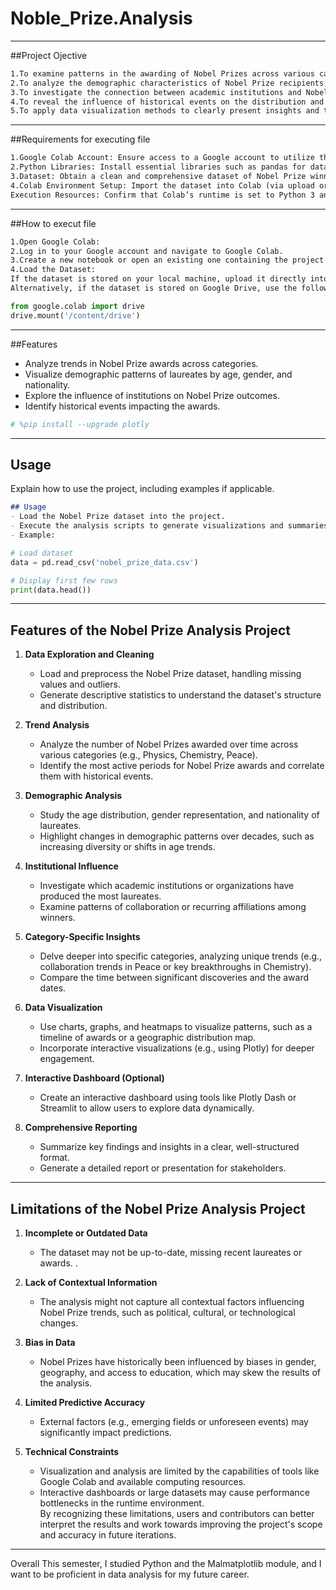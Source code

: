 # Noble_Prize.Analysis
---
##Project Ojective
```markdown
1.To examine patterns in the awarding of Nobel Prizes across various categories and observe trends over time.  
2.To analyze the demographic characteristics of Nobel Prize recipients, considering aspects such as age, gender, and nationality.  
3.To investigate the connection between academic institutions and Nobel winners, pinpointing key contributing organizations.  
4.To reveal the influence of historical events on the distribution and frequency of Nobel Prizes across specific categories.  
5.To apply data visualization methods to clearly present insights and trends extracted from the Nobel Prize dataset.
```
---
##Requirements for executing file 
```markdown
1.Google Colab Account: Ensure access to a Google account to utilize the Colab environment for coding and analysis.
2.Python Libraries: Install essential libraries such as pandas for data manipulation, numpy for numerical operations, and matplotlib or seaborn for data visualization.
3.Dataset: Obtain a clean and comprehensive dataset of Nobel Prize winners, including relevant fields like year, category, laureate details, and nationality. Public datasets from sources like Kaggle or the official Nobel Prize website are ideal.
4.Colab Environment Setup: Import the dataset into Colab (via upload or Google Drive), and ensure compatibility with Python libraries.
Execution Resources: Confirm that Colab’s runtime is set to Python 3 and install any additional packages not pre-installed in Colab, such as plotly for interactive graphs if required.
```
---
##How to execut file
```markdown
1.Open Google Colab:
2.Log in to your Google account and navigate to Google Colab.
3.Create a new notebook or open an existing one containing the project file.
4.Load the Dataset:
If the dataset is stored on your local machine, upload it directly into the Colab environment using the file upload option.
Alternatively, if the dataset is stored on Google Drive, use the following code snippet to mount your Google Drive:
```
```python
from google.colab import drive
drive.mount('/content/drive')
```
---
##Features
- Analyze trends in Nobel Prize awards across categories.
- Visualize demographic patterns of laureates by age, gender, and nationality.
- Explore the influence of institutions on Nobel Prize outcomes.
- Identify historical events impacting the awards.

```python 
# %pip install --upgrade plotly
```

---

## Usage
Explain how to use the project, including examples if applicable.

```markdown
## Usage
- Load the Nobel Prize dataset into the project.
- Execute the analysis scripts to generate visualizations and summaries.
- Example:
```
   ```python
   # Load dataset
   data = pd.read_csv('nobel_prize_data.csv')

   # Display first few rows
   print(data.head())
```

---
## Features of the Nobel Prize Analysis Project

1. **Data Exploration and Cleaning**  
   - Load and preprocess the Nobel Prize dataset, handling missing values and outliers.  
   - Generate descriptive statistics to understand the dataset's structure and distribution.  

2. **Trend Analysis**  
   - Analyze the number of Nobel Prizes awarded over time across various categories (e.g., Physics, Chemistry, Peace).  
   - Identify the most active periods for Nobel Prize awards and correlate them with historical events.  

3. **Demographic Analysis**  
   - Study the age distribution, gender representation, and nationality of laureates.  
   - Highlight changes in demographic patterns over decades, such as increasing diversity or shifts in age trends.  

4. **Institutional Influence**  
   - Investigate which academic institutions or organizations have produced the most laureates.  
   - Examine patterns of collaboration or recurring affiliations among winners.  

5. **Category-Specific Insights**  
   - Delve deeper into specific categories, analyzing unique trends (e.g., collaboration trends in Peace or key breakthroughs in Chemistry).  
   - Compare the time between significant discoveries and the award dates.  

6. **Data Visualization**  
   - Use charts, graphs, and heatmaps to visualize patterns, such as a timeline of awards or a geographic distribution map.  
   - Incorporate interactive visualizations (e.g., using Plotly) for deeper engagement.  

7. **Interactive Dashboard (Optional)**  
   - Create an interactive dashboard using tools like Plotly Dash or Streamlit to allow users to explore data dynamically.  

8. **Comprehensive Reporting**  
    - Summarize key findings and insights in a clear, well-structured format.  
    - Generate a detailed report or presentation for stakeholders.  

---
## Limitations of the Nobel Prize Analysis Project

1. **Incomplete or Outdated Data**  
   - The dataset may not be up-to-date, missing recent laureates or awards.  .  

2. **Lack of Contextual Information**  
   - The analysis might not capture all contextual factors influencing Nobel Prize trends, such as political, cultural, or technological changes.  
 
3. **Bias in Data**  
   - Nobel Prizes have historically been influenced by biases in gender, geography, and access to education, which may skew the results of the analysis.  

4. **Limited Predictive Accuracy**    
   - External factors (e.g., emerging fields or unforeseen events) may significantly impact predictions.  

5. **Technical Constraints**  
   - Visualization and analysis are limited by the capabilities of tools like Google Colab and available computing resources.  
   - Interactive dashboards or large datasets may cause performance bottlenecks in the runtime environment.    
By recognizing these limitations, users and contributors can better interpret the results and work towards improving the project's scope and accuracy in future iterations.
---

Overall
This semester, I studied Python and the Malmatplotlib module, and I want to be proficient in data analysis for my future career. 

